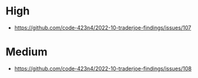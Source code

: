 # High
- https://github.com/code-423n4/2022-10-traderjoe-findings/issues/107

# Medium
- https://github.com/code-423n4/2022-10-traderjoe-findings/issues/108